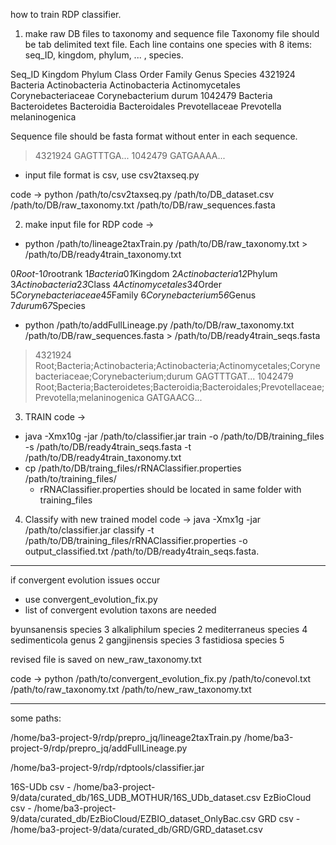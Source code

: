 how to train RDP classifier.

1. make raw DB files to taxonomy and sequence file
Taxonomy file should be tab delimited text file. Each line contains one species with 8 items: seq_ID, kingdom, phylum, ... , species.

Seq_ID	Kingdom	Phylum	Class	Order	Family	Genus	Species
4321924	Bacteria	Actinobacteria	Actinobacteria	Actinomycetales	Corynebacteriaceae	Corynebacterium	durum
1042479	Bacteria	Bacteroidetes	Bacteroidia	Bacteroidales	Prevotellaceae	Prevotella	melaninogenica

Sequence file should be fasta format without enter in each sequence.

>4321924
GAGTTTGA...
>1042479
GATGAAAA...

- input file format is csv, use csv2taxseq.py

code →
python /path/to/csv2taxseq.py /path/to/DB_dataset.csv /path/to/DB/raw_taxonomy.txt /path/to/DB/raw_sequences.fasta

2. make input file for RDP
code →
- python /path/to/lineage2taxTrain.py /path/to/DB/raw_taxonomy.txt > /path/to/DB/ready4train_taxonomy.txt

0*Root*-1*0*rootrank
1*Bacteria*0*1*Kingdom
2*Actinobacteria*1*2*Phylum
3*Actinobacteria*2*3*Class
4*Actinomycetales*3*4*Order
5*Corynebacteriaceae*4*5*Family
6*Corynebacterium*5*6*Genus
7*durum*6*7*Species

- python /path/to/addFullLineage.py /path/to/DB/raw_taxonomy.txt /path/to/DB/raw_sequences.fasta > /path/to/DB/ready4train_seqs.fasta

>4321924	Root;Bacteria;Actinobacteria;Actinobacteria;Actinomycetales;Corynebacteriaceae;Corynebacterium;durum
GAGTTTGAT...
>1042479	Root;Bacteria;Bacteroidetes;Bacteroidia;Bacteroidales;Prevotellaceae;Prevotella;melaninogenica
GATGAACG...

3. TRAIN
code →
- java -Xmx10g -jar /path/to/classifier.jar train -o /path/to/DB/training_files -s /path/to/DB/ready4train_seqs.fasta -t /path/to/DB/ready4train_taxonomy.txt
- cp /path/to/DB/traing_files/rRNAClassifier.properties /path/to/training_files/
  - rRNAClassifier.properties should be located in same folder with training_files

4. Classify with new trained model
code →
java -Xmx1g -jar /path/to/classifier.jar classify -t /path/to/DB/training_files/rRNAClassifier.properties -o output_classified.txt /path/to/DB/ready4train_seqs.fasta.

------------------------------------------------------------
if convergent evolution issues occur
 - use convergent_evolution_fix.py
 - list of convergent evolution taxons are needed

byunsanensis	species	3
alkaliphilum	species	2
mediterraneus	species	4
sedimenticola	genus	2
gangjinensis	species	3
fastidiosa	species	5

revised file is saved on new_raw_taxonomy.txt

code →
python /path/to/convergent_evolution_fix.py /path/to/conevol.txt /path/to/raw_taxonomy.txt /path/to/new_raw_taxonomy.txt

-------------------------------------------------------------
some paths:

/home/ba3-project-9/rdp/prepro_jq/lineage2taxTrain.py
/home/ba3-project-9/rdp/prepro_jq/addFullLineage.py

/home/ba3-project-9/rdp/rdptools/classifier.jar

16S-UDb csv - /home/ba3-project-9/data/curated_db/16S_UDB_MOTHUR/16S_UDb_dataset.csv
EzBioCloud csv - /home/ba3-project-9/data/curated_db/EzBioCloud/EZBIO_dataset_OnlyBac.csv
GRD csv - /home/ba3-project-9/data/curated_db/GRD/GRD_dataset.csv